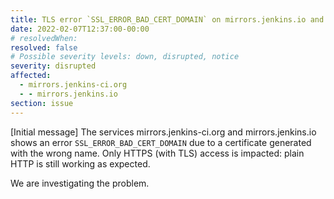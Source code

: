```yaml
---
title: TLS error `SSL_ERROR_BAD_CERT_DOMAIN` on mirrors.jenkins.io and mirrors.jenkins-ci
date: 2022-02-07T12:37:00-00:00
# resolvedWhen:
resolved: false
# Possible severity levels: down, disrupted, notice
severity: disrupted
affected:
  - mirrors.jenkins-ci.org
  - - mirrors.jenkins.io
section: issue
---
```



[Initial message]
The services mirrors.jenkins-ci.org and mirrors.jenkins.io shows an error `SSL_ERROR_BAD_CERT_DOMAIN` due to a certificate generated with the wrong name.
Only HTTPS (with TLS) access is impacted: plain HTTP is still working as expected.

We are investigating the problem.
